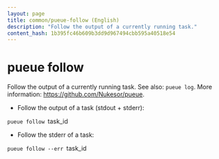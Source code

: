 ```yaml
---
layout: page
title: common/pueue-follow (English)
description: "Follow the output of a currently running task."
content_hash: 1b395fc46b609b3dd9d967494cbb595a40518e54
---
```

# pueue follow

Follow the output of a currently running task.
See also: `pueue log`.
More information: <https://github.com/Nukesor/pueue>.

- Follow the output of a task (stdout + stderr):

`pueue follow `<span class="tldr-var badge badge-pill bg-dark-lm bg-white-dm text-white-lm text-dark-dm font-weight-bold">task_id</span>

- Follow the stderr of a task:

`pueue follow --err `<span class="tldr-var badge badge-pill bg-dark-lm bg-white-dm text-white-lm text-dark-dm font-weight-bold">task_id</span>
